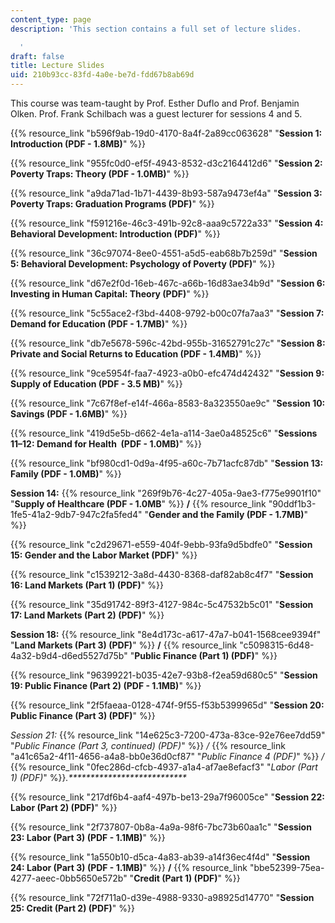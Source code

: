 ```yaml
---
content_type: page
description: 'This section contains a full set of lecture slides.

  '
draft: false
title: Lecture Slides
uid: 210b93cc-83fd-4a0e-be7d-fdd67b8ab69d
---
```

This course was team-taught by Prof. Esther Duflo and Prof. Benjamin Olken. Prof. Frank Schilbach was a guest lecturer for sessions 4 and 5. 

{{% resource_link "b596f9ab-19d0-4170-8a4f-2a89cc063628" "**Session 1: Introduction (PDF - 1.8MB)**" %}}

{{% resource_link "955fc0d0-ef5f-4943-8532-d3c2164412d6" "**Session 2: Poverty Traps: Theory (PDF - 1.0MB)**" %}}

{{% resource_link "a9da71ad-1b71-4439-8b93-587a9473ef4a" "**Session 3: Poverty Traps: Graduation Programs (PDF)**" %}}

{{% resource_link "f591216e-46c3-491b-92c8-aaa9c5722a33" "**Session 4: Behavioral Development: Introduction (PDF)**" %}}

{{% resource_link "36c97074-8ee0-4551-a5d5-eab68b7b259d" "**Session 5: Behavioral Development: Psychology of Poverty (PDF)**" %}}

{{% resource_link "d67e2f0d-16eb-467c-a66b-16d83ae34b9d" "**Session 6: Investing in Human Capital: Theory (PDF)**" %}}

{{% resource_link "5c55ace2-f3bd-4408-9792-b00c07fa7aa3" "**Session 7: Demand for Education (PDF - 1.7MB)**" %}}

{{% resource_link "db7e5678-596c-42bd-955b-31652791c27c" "**Session 8: Private and Social Returns to Education (PDF - 1.4MB)**" %}}

{{% resource_link "9ce5954f-faa7-4923-a0b0-efc474d42432" "**Session 9: Supply of Education (PDF - 3.5 MB)**" %}}

{{% resource_link "7c67f8ef-e14f-466a-8583-8a323550ae9c" "**Session 10: Savings (PDF - 1.6MB)**" %}}

{{% resource_link "419d5e5b-d662-4e1a-a114-3ae0a48525c6" "**Sessions 11–12: Demand for Health  (PDF - 1.0MB)**" %}}

{{% resource_link "bf980cd1-0d9a-4f95-a60c-7b71acfc87db" "**Session 13: Family (PDF - 1.0MB)**" %}}

**Session 14:** {{% resource_link "269f9b76-4c27-405a-9ae3-f775e9901f10" "**Supply of Healthcare (PDF - 1.0MB**" %}} **/** {{% resource_link "90ddf1b3-1fe5-41a2-9db7-947c2fa5fed4" "**Gender and the Family (PDF - 1.7MB)**" %}}

{{% resource_link "c2d29671-e559-404f-9ebb-93fa9d5bdfe0" "**Session 15: Gender and the Labor Market (PDF)**" %}}

{{% resource_link "c1539212-3a8d-4430-8368-daf82ab8c4f7" "**Session 16: Land Markets (Part 1) (PDF)**" %}}

{{% resource_link "35d91742-89f3-4127-984c-5c47532b5c01" "**Session 17: Land Markets (Part 2) (PDF)**" %}}

**Session 18:** {{% resource_link "8e4d173c-a617-47a7-b041-1568cee9394f" "**Land Markets (Part 3) (PDF)**" %}} **/** {{% resource_link "c5098315-6d48-4a32-b9d4-d6ed5527d75b" "**Public Finance (Part 1) (PDF)**" %}}

{{% resource_link "96399221-b035-42e7-93b8-f2ea59d680c5" "**Session 19: Public Finance (Part 2) (PDF - 1.1MB)**" %}}

{{% resource_link "2f5faeaa-0128-474f-9f55-f53b5399965d" "**Session 20: Public Finance (Part 3) (PDF)**" %}}

*Session 21:* {{% resource_link "14e625c3-7200-473a-83ce-92e76ee7dd59" "*Public Finance (Part 3, continued) (PDF)*" %}} */* {{% resource_link "a41c65a2-4f11-4656-a4a8-bb0e36d0cf87" "*Public Finance 4 (PDF)*" %}} */* {{% resource_link "0fec286d-cfcb-4937-a1a4-af7ae8efacf3" "*Labor (Part 1) (PDF)*" %}}*.\*\*\*\*\*\*\*\*\*\*\*\*\*\*\*\*\*\*\*\*\*\*\*\*\*\*\**

{{% resource_link "217df6b4-aaf4-497b-be13-29a7f96005ce" "**Session 22: Labor (Part 2) (PDF)**" %}}

{{% resource_link "2f737807-0b8a-4a9a-98f6-7bc73b60aa1c" "**Session 23: Labor (Part 3) (PDF - 1.1MB)**" %}}

{{% resource_link "1a550b10-d5ca-4a83-ab39-a14f36ec4f4d" "**Session 24: Labor (Part 3) (PDF - 1.1MB)**" %}} **/** {{% resource_link "bbe52399-75ea-4277-aeec-0bb5650e572b" "**Credit (Part 1) (PDF)**" %}}

{{% resource_link "72f711a0-d39e-4988-9330-a98925d14770" "**Session 25: Credit (Part 2) (PDF)**" %}}